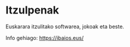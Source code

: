 Itzulpenak
==========

Euskarara itzulitako softwarea, jokoak eta beste.

Info gehiago: https://ibaios.eus/
